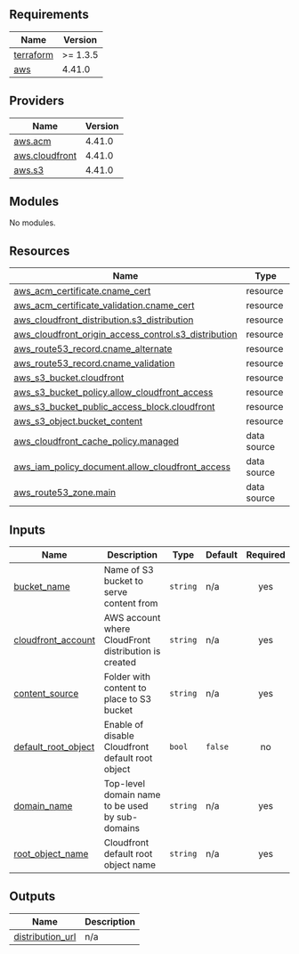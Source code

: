 ## Requirements

| Name | Version |
|------|---------|
| <a name="requirement_terraform"></a> [terraform](#requirement\_terraform) | >= 1.3.5 |
| <a name="requirement_aws"></a> [aws](#requirement\_aws) | 4.41.0 |

## Providers

| Name | Version |
|------|---------|
| <a name="provider_aws.acm"></a> [aws.acm](#provider\_aws.acm) | 4.41.0 |
| <a name="provider_aws.cloudfront"></a> [aws.cloudfront](#provider\_aws.cloudfront) | 4.41.0 |
| <a name="provider_aws.s3"></a> [aws.s3](#provider\_aws.s3) | 4.41.0 |

## Modules

No modules.

## Resources

| Name | Type |
|------|------|
| [aws_acm_certificate.cname_cert](https://registry.terraform.io/providers/hashicorp/aws/4.41.0/docs/resources/acm_certificate) | resource |
| [aws_acm_certificate_validation.cname_cert](https://registry.terraform.io/providers/hashicorp/aws/4.41.0/docs/resources/acm_certificate_validation) | resource |
| [aws_cloudfront_distribution.s3_distribution](https://registry.terraform.io/providers/hashicorp/aws/4.41.0/docs/resources/cloudfront_distribution) | resource |
| [aws_cloudfront_origin_access_control.s3_distribution](https://registry.terraform.io/providers/hashicorp/aws/4.41.0/docs/resources/cloudfront_origin_access_control) | resource |
| [aws_route53_record.cname_alternate](https://registry.terraform.io/providers/hashicorp/aws/4.41.0/docs/resources/route53_record) | resource |
| [aws_route53_record.cname_validation](https://registry.terraform.io/providers/hashicorp/aws/4.41.0/docs/resources/route53_record) | resource |
| [aws_s3_bucket.cloudfront](https://registry.terraform.io/providers/hashicorp/aws/4.41.0/docs/resources/s3_bucket) | resource |
| [aws_s3_bucket_policy.allow_cloudfront_access](https://registry.terraform.io/providers/hashicorp/aws/4.41.0/docs/resources/s3_bucket_policy) | resource |
| [aws_s3_bucket_public_access_block.cloudfront](https://registry.terraform.io/providers/hashicorp/aws/4.41.0/docs/resources/s3_bucket_public_access_block) | resource |
| [aws_s3_object.bucket_content](https://registry.terraform.io/providers/hashicorp/aws/4.41.0/docs/resources/s3_object) | resource |
| [aws_cloudfront_cache_policy.managed](https://registry.terraform.io/providers/hashicorp/aws/4.41.0/docs/data-sources/cloudfront_cache_policy) | data source |
| [aws_iam_policy_document.allow_cloudfront_access](https://registry.terraform.io/providers/hashicorp/aws/4.41.0/docs/data-sources/iam_policy_document) | data source |
| [aws_route53_zone.main](https://registry.terraform.io/providers/hashicorp/aws/4.41.0/docs/data-sources/route53_zone) | data source |

## Inputs

| Name | Description | Type | Default | Required |
|------|-------------|------|---------|:--------:|
| <a name="input_bucket_name"></a> [bucket\_name](#input\_bucket\_name) | Name of S3 bucket to serve content from | `string` | n/a | yes |
| <a name="input_cloudfront_account"></a> [cloudfront\_account](#input\_cloudfront\_account) | AWS account where CloudFront distribution is created | `string` | n/a | yes |
| <a name="input_content_source"></a> [content\_source](#input\_content\_source) | Folder with content to place to S3 bucket | `string` | n/a | yes |
| <a name="input_default_root_object"></a> [default\_root\_object](#input\_default\_root\_object) | Enable of disable Cloudfront default root object | `bool` | `false` | no |
| <a name="input_domain_name"></a> [domain\_name](#input\_domain\_name) | Top-level domain name to be used by sub-domains | `string` | n/a | yes |
| <a name="input_root_object_name"></a> [root\_object\_name](#input\_root\_object\_name) | Cloudfront default root object name | `string` | n/a | yes |

## Outputs

| Name | Description |
|------|-------------|
| <a name="output_distribution_url"></a> [distribution\_url](#output\_distribution\_url) | n/a |